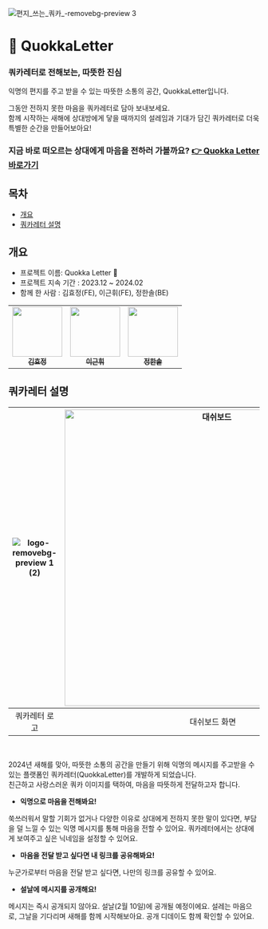 ![편지_쓰는_쿼카_-removebg-preview 3](https://github.com/quokkaletter/quokkaletter/assets/90507720/06001a67-01fa-4f97-9369-973e7f6b551b)


# 💌 QuokkaLetter 

### 쿼카레터로 전해보는, 따뜻한 진심
익명의 편지를 주고 받을 수 있는 따뜻한 소통의 공간, QuokkaLetter입니다. 

그동안 전하지 못한 마음을 쿼카레터로 담아 보내보세요.  <br /> 
함께 시작하는 새해에 상대방에게 닿을 때까지의 설레임과 기대가 담긴 쿼카레터로 더욱 특별한 순간을 만들어보아요! 

<h3>지금 바로 떠오르는 상대에게 마음을 전하러 가볼까요?  <a href="https://quokkaletter.vercel.app/" target ="_blank">👉 Quokka Letter 바로가기</a> 
</h3>  


## 목차 
- [개요](#개요)
- [쿼카레터 설명](#쿼카레터-설명)

## 개요
- 프로젝트 이름: Quokka Letter 💌
- 프로젝트 지속 기간 : 2023.12 ~ 2024.02
- 함께 한 사람 : 김효정(FE), 이근휘(FE), 정한솔(BE)
<table>
  <tr>
     <td align="center">
      <a href="https://github.com/hyodduru"
        ><img
          src="https://avatars.githubusercontent.com/hyodduru"
          width="100px;"
          alt=""
        /><br /><sub><b>김효정</b></sub></a
      ><br />
    </td>
    <td align="center">
      <a href="https://github.com/geuni620"
        ><img
          src="https://avatars.githubusercontent.com/geuni620"
          width="100px;"
          alt=""
        /><br /><sub><b>이근휘</b></sub></a
      ><br />
    </td>
    <td align="center">
      <a href="https://github.com/hansolljeong"
        ><img
          src="https://avatars.githubusercontent.com/hansolljeong"
          width="100px;"
          alt=""
        /><br /><sub><b>정한솔</b></sub></a
      ><br />
    </td>
  </tr>
</table>


## 쿼카레터 설명 

|![logo-removebg-preview 1 (2)](https://github.com/quokkaletter/quokkaletter/assets/90507720/6e6f0a73-080e-49bc-85d5-ea3ea8862a1d)|<img width="594" alt="대쉬보드" src="https://github.com/quokkaletter/quokkaletter/assets/90507720/ac991947-d1dc-4b6b-bf85-1fb39214dc0c">|<img width="594" alt="편지 쓰기" src="https://github.com/quokkaletter/quokkaletter/assets/90507720/17adec5d-59e9-4857-af23-9bf3f4e084ba">|
|:---:|:---:|:---:|
|쿼카레터 로고|대쉬보드 화면|편지 쓰기 화면|



<br />


2024년 새해를 맞아, 따뜻한 소통의 공간을 만들기 위해 익명의 메시지를 주고받을 수 있는 플랫폼인 쿼카레터(QuokkaLetter)를 개발하게 되었습니다. 
<br /> 친근하고 사랑스러운 쿼카 이미지를 택하여, 마음을 따뜻하게 전달하고자 합니다.


- **익명으로 마음을 전해봐요!**


쑥쓰러워서 말할 기회가 없거나 다양한 이유로 상대에게 전하지 못한 말이 있다면, 부담을 덜 느낄 수 있는 익명 메시지를 통해 마음을 전할 수 있어요. 쿼카레터에서는 상대에게 보여주고 싶은 닉네임을 설정할 수 있어요.

- **마음을 전달 받고 싶다면 내 링크를 공유해봐요!**

  
누군가로부터 마음을 전달 받고 싶다면, 나만의 링크를 공유할 수 있어요.

- **설날에 메시지를 공개해요!**

  
메시지는 즉시 공개되지 않아요. 설날(2월 10일)에 공개될 예정이에요. 설레는 마음으로, 그날을 기다리며 새해를 함께 시작해보아요. 공개 디데이도 함께 확인할 수 있어요.
   








